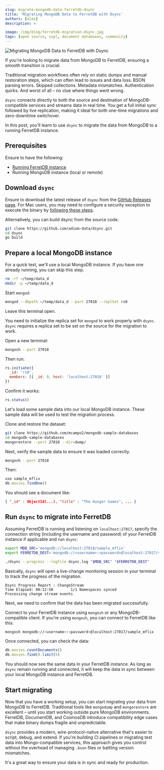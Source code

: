 ```yaml
---
slug: migrate-mongodb-data-ferretdb-dsync
title: 'Migrating MongoDB Data to FerretDB with Dsync'
authors: [alex]
description: >

image: /img/blog/ferretdb-migration-dsync.jpg
tags: [open source, sspl, document databases, community]
---
```


![Migrating MongoDB Data to FerretDB with Dsync](/img/blog/ferretdb-migration-dsync.jpg)

If you're looking to migrate data from MongoDB to FerretDB, ensuring a smooth transition is crucial.

<!--truncate-->

Traditional migration workflows often rely on static dumps and manual restoration steps, which can often lead to issues and data loss.
BSON parsing errors.
Skipped collections.
Metadata mismatches.
Authentication quirks.
And worst of all – no clue where things went wrong.

`dsync` connects directly to both the source and destination of MongoDB-compatible services and streams data in real time.
You get a full initial sync followed by live replication, making it ideal for both one-time migrations and zero-downtime switchover.

In this post, you'll learn to use `dsync` to migrate the data from MongoDB to a running FerretDB instance.

## Prerequisites

Ensure to have the following:

- [Running FerretDB instance](https://docs.ferretdb.io/installation/ferretdb/)
- Running MongoDB instance (local or remote)

## Download `dsync`

Ensure to download the latest release of `dsync` from the [GitHub Releases page](https://github.com/adiom-data/dsync/releases/latest).
For Mac users, you may need to configure a security exception to execute the binary by [following these steps](https://support.apple.com/en-ca/guide/mac-help/mh40616/mac).

Alternatively, you can build dsync from the source code.

```sh
git clone https://github.com/adiom-data/dsync.git
cd dsync
go build
```

## Prepare a local MongoDB instance

For a quick test, we'll use a local MongoDB instance.
If you have one already running, you can skip this step.

```sh
rm -rf ~/temp/data_d
mkdir -p ~/temp/data_d
```

Start `mongod`:

```sh
mongod --dbpath ~/temp/data_d --port 27018 --replSet rs0
```

Leave this terminal open.

You need to initialize the replica set for `mongod` to work properly with `dsync`.
`dsync` requires a replica set to be set on the source for the migration to work.

Open a new terminal:

```sh
mongosh --port 27018
```

Then run:

```js
rs.initiate({
  _id: 'rs0',
  members: [{ _id: 0, host: 'localhost:27018' }]
})
```

Confirm it works:

```js
rs.status()
```

Let's load some sample data into our local MongoDB instance.
These sample data will be used to test the migration process.

Clone and restore the dataset:

```sh
git clone https://github.com/mcampo2/mongodb-sample-databases
cd mongodb-sample-databases
mongorestore --port 27018 --dir=dump/
```

Next, verify the sample data to ensure it was loaded correctly.

```sh
mongosh --port 27018
```

Then:

```js
use sample_mflix
db.movies.findOne()
```

You should see a document like:

```json
{ "_id" : ObjectId(...), "title" : "The Hunger Games", ... }
```

## Run `dsync` to migrate into FerretDB

Assuming FerretDB is running and listening on `localhost:27017`, specify the connection string (including the username and password) of your FerretDB instance if applicable and run `dsync`:

```bash
export MDB_SRC='mongodb://localhost:27018/sample_mflix'
export FERRETDB_DEST='mongodb://<username>:<password>@localhost:27017/sample_mflix'

./dsync --progress --logfile dsync.log "$MDB_SRC" "$FERRETDB_DEST"
```

Basically, `dsync` will open a live-change monitoring session in your terminal to track the progress of the migration.

```text
Dsync Progress Report : ChangeStream
Time Elapsed: 00:12:50        1/1 Namespaces synced
Processing change stream events
```

Next, we need to confirm that the data has been migrated successfully.

Connect to your FerretDB instance using `mongosh` or any MongoDB-compatible client.
If you're using `mongosh`, you can connect to FerretDB like this:

```sh
mongosh mongodb://<username>:<password>@localhost:27017/sample_mflix
```

Once connected, you can check the data:

```js
db.movies.countDocuments()
db.movies.find().limit(5)
```

You should now see the same data in your FerretDB instance.
As long as `dsync` remain running and connected, it will keep the data in sync between your local MongoDB instance and FerretDB.

## Start migrating

Now that you have a working setup, you can start migrating your data from MongoDB to FerretDB.
Traditional tools like `mongodump` and `mongorestore` are excellent – until you start working outside pure MongoDB environments.
FerretDB, DocumentDB, and CosmosDB introduce compatibility edge cases that make binary dumps fragile and unpredictable.

`dsync` provides a modern, wire-protocol-native alternative that's easier to script, debug, and extend.
If you're building CI pipelines or migrating test data into Mongo-compatible services, this approach gives you control without the overhead of managing `.bson` files or battling version mismatches.

It's a great way to ensure your data is in sync and ready for production.
